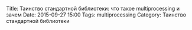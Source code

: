 Title: Таинство стандартной библиотеки: что такое multiprocessing и зачем
Date: 2015-09-27 15:00
Tags: multiprocessing
Category: Таинство стандартной библиотеки